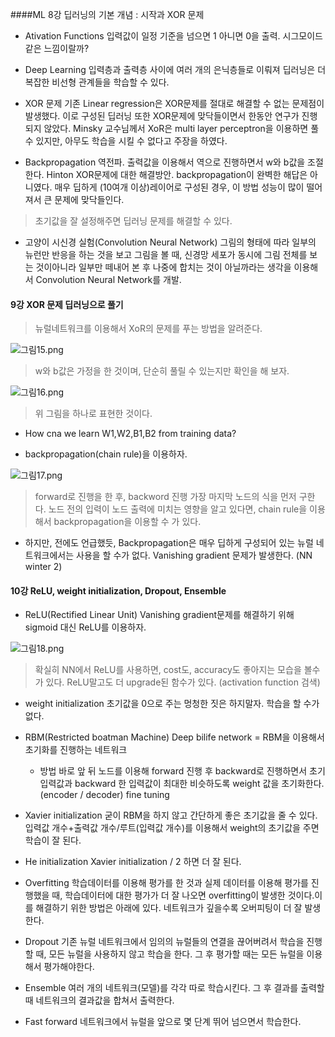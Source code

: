 ####ML 8강 딥러닝의 기본 개념 : 시작과 XOR 문제

+ Ativation Functions
 입력값이 일정 기준을 넘으면 1 아니면 0을 출력.
 시그모이드 같은 느낌이랄까?

+ Deep Learning
 입력층과 출력층 사이에 여러 개의 은닉층들로 이뤄져 딥러닝은 더 복잡한 비선형 관계들을 학습할 수 있다.
 
+ XOR 문제
 기존 Linear regression은 XOR문제를 절대로 해결할 수 없는 문제점이 발생했다. 이로 구성된 딥러닝 또한 XOR문제에 맞닥들이면서 한동안 연구가 진행되지 않았다.
Minsky 교수님께서 XoR은 multi layer perceptron을 이용하면 풀 수 있지만, 아무도 학습을 시킬 수 없다고 주장을 하였다.

+ Backpropagation
 역전파. 출력값을 이용해서 역으로 진행하면서 w와 b값을 조절한다. Hinton
 XOR문제에 대한 해결방안. backpropagation이 완벽한 해답은 아니였다.
 매우 딥하게 (10여개 이상)레이어로 구성된 경우, 이 방법 성능이 많이 떨어져서 큰 문제에 맞닥들인다.
> 초기값을 잘 설정해주면 딥러닝 문제를 해결할 수 있다.

+ 고양이 시신경 실험(Convolution Neural Network)
  그림의 형태에 따라 일부의 뉴런만 반응을 하는 것을 보고 그림을 볼 때, 신경망 세포가 동시에 그림 전체를 보는 것이아니라 일부만 떼내어 본 후 나중에 합치는 것이 아닐까라는 생각을 이용해서 Convolution Neural Network를 개발.

#### 9강 XOR 문제 딥러닝으로 풀기
> 뉴럴네트워크를 이용해서 XoR의 문제를 푸는 방법을 알려준다.

![그림15.png](./그림15.png)

> w와 b값은 가정을 한 것이며, 단순히 풀릴 수 있는지만 확인을 해 보자.
 
![그림16.png](./그림16.png)
> 위 그림을 하나로 표현한 것이다.

+ How cna we learn W1,W2,B1,B2 from training data?
 - backpropagation(chain rule)을 이용하자.
 
![그림17.png](./그림17.png)
> forward로 진행을 한 후, backword 진행
> 가장 마지막 노드의 식을 먼저 구한다. 노드 전의 입력이 노드 출력에 미치는 영향을 알고 있다면, chain rule을 이용해서  backpropagation을 이용할 수 가 있다. 

+ 하지만, 전에도 언급했듯, Backpropagation은 매우 딥하게 구성되어 있는 뉴럴 네트워크에서는 사용을 할 수가 없다. Vanishing gradient 문제가 발생한다. (NN winter 2) 

#### 10강 ReLU, weight initialization, Dropout, Ensemble

+ ReLU(Rectified Linear Unit)
 Vanishing gradient문제를 해결하기 위해 sigmoid 대신 ReLU를 이용하자.

![그림18.png](./그림18.png)

> 확실히 NN에서 ReLU를 사용하면, cost도, accuracy도 좋아지는 모습을 볼수가 있다.
> ReLU말고도 더 upgrade된 함수가 있다. (activation function 검색)

+ weight initialization
 초기값을 0으로 주는 멍청한 짓은 하지말자. 학습을 할 수가 없다.
 + RBM(Restricted boatman Machine)
  Deep bilife network = RBM을 이용해서 초기화를 진행하는 네트워크
  	+ 방법
  	바로 앞 뒤 노드를 이용해 forward 진행 후 backward로 진행하면서 초기 입력값과 backward 한 입력값이 최대한 비슷하도록  weight 값을 초기화한다. (encoder / decoder)
  fine tuning
 + Xavier initialization
  굳이 RBM을 하지 않고 간단하게 좋은 초기값을 줄 수 있다.
  입력값 개수+출력값 개수/루트(입력값 개수)를 이용해서 weight의 초기값을 주면 학습이 잘 된다.
 + He initialization
  Xavier initialization / 2 하면 더 잘 된다.

+ Overfitting
 학습데이터를 이용해 평가를 한 것과 실제 데이터를 이용해 평가를 진행했을 때, 학습데이터에 대한 평가가 더 잘 나오면 overfitting이 발생한 것이다.이를 해결하기 위한 방법은 아래에 있다. 네트워크가 깊을수록 오버피팅이 더 잘 발생한다.
 
+ Dropout
 기존 뉴럴 네트워크에서 임의의 뉴럴들의 연결을 끊어버려서 학습을 진행할 때, 모든 뉴럴을 사용하지 않고 학습을 한다. 그 후 평가할 때는 모든 뉴럴을 이용해서 평가해야한다.

+ Ensemble
 여러 개의 네트워크(모델)를 각각 따로 학습시킨다. 그 후 결과를 출력할 때 네트워크의 결과값을 합쳐서 출력한다.

+ Fast forward
 네트워크에서 뉴럴을 앞으로 몇 단계 뛰어 넘으면서 학습한다.

